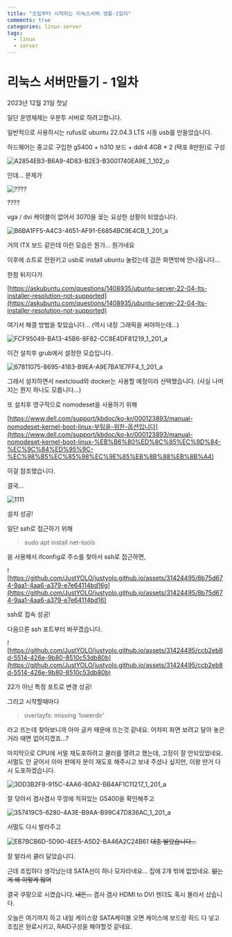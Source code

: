 ```yaml
---
title: "조립부터 시작하는 리눅스서버 생활-1일차"
comments: true
categories: linux-server
tags:
  - linux
  - server
---
```

# 리눅스 서버만들기 - 1일차

2023년 12월 21일 첫날

일단 운영체제는 우분투 서버로 하려고합니다.

일반적으로 사용하시는 rufus로 ubuntu 22.04.3 LTS 시동 usb를 만들었습니다.

하드웨어는 중고로 구입한 g5400 + h310 보드 + ddr4 4GB * 2 (택포 8만원)로 구성

![A2854EB3-B6A9-4D83-B2E3-B3001740EA9E_1_102_o](https://github.com/JustYOLO/justyolo.github.io/assets/31424495/fa8b7526-65a5-4971-b063-1d9e495b7b73)

인데… 문제가

![????](https://github.com/JustYOLO/justyolo.github.io/assets/31424495/ccfd1873-3d24-4ece-b592-132bc8b71fdc)

????

vga / dvi 케이블이 없어서 3070을 꽂는 요상한 상황이 되었습니다.

![B6BA1FF5-A4C3-4651-AF91-E6854BC9E4CB_1_201_a](https://github.com/JustYOLO/justyolo.github.io/assets/31424495/70857092-7398-466f-9106-d29ce12cff98)


거의 ITX 보드 같은데 이런 모습은 뭔가… 뭔가네요

이후에 쇼트로 전원키고 usb로 install ubuntu 눌렀는데 검은 화면밖에 안나옵니다…

한참 뒤지다가 

[https://askubuntu.com/questions/1408935/ubuntu-server-22-04-lts-installer-resolution-not-supported](https://askubuntu.com/questions/1408935/ubuntu-server-22-04-lts-installer-resolution-not-supported)

여기서 해결 방법을 찾았습니다… (역시 내장 그래픽을 써야하는데…)

![FCF95049-BA13-45B6-8F82-CC8E4DF81219_1_201_a](https://github.com/JustYOLO/justyolo.github.io/assets/31424495/c1c1862b-f64d-4445-b689-3772f84abe8d)

이건 설치후 grub에서 설정한 모습입니다.

![67811075-8695-4183-B9EA-A9E7BA1E7FF4_1_201_a](https://github.com/JustYOLO/justyolo.github.io/assets/31424495/8c90c2fb-1ba4-4650-9443-f02eac71f7d8)

그래서 설치하면서 nextcloud와 docker는 사용할 예정이라 선택했습니다. (사실 나머지는 뭔지 하나도 모릅니다…)

또 설치후 영구적으로 nomodeset을 사용하기 위해 

[https://www.dell.com/support/kbdoc/ko-kr/000123893/manual-nomodeset-kernel-boot-linux-부팅을-위한-옵션입니다](https://www.dell.com/support/kbdoc/ko-kr/000123893/manual-nomodeset-kernel-boot-linux-%EB%B6%80%ED%8C%85%EC%9D%84-%EC%9C%84%ED%95%9C-%EC%98%B5%EC%85%98%EC%9E%85%EB%8B%88%EB%8B%A4)

이걸 참조했습니다.

결국…

![1111](https://github.com/JustYOLO/justyolo.github.io/assets/31424495/65b166da-8619-4105-90cf-cd9210013917)

설치 성공! 

일단 ssh로 접근하기 위해 

> sudo apt install net-tools
> 

을 사용해서 ifconfig로 주소를 찾아서 ssh로 접근하면,

![https://github.com/JustYOLO/justyolo.github.io/assets/31424495/8b75d674-9aa1-4aa6-a379-e7e64114bd16g](https://github.com/JustYOLO/justyolo.github.io/assets/31424495/8b75d674-9aa1-4aa6-a379-e7e64114bd16)

ssh로 접속 성공!

다음으론 ssh 포트부터 바꾸겠습니다.

![https://github.com/JustYOLO/justyolo.github.io/assets/31424495/ccb2eb8d-5514-426e-9b80-8510c53db80b](https://github.com/JustYOLO/justyolo.github.io/assets/31424495/ccb2eb8d-5514-426e-9b80-8510c53db80b)

22가 아닌 특정 포트로 변경 성공!

그리고 시작할때마다 

> overlayfs: missing ‘lowerdir’
> 

라고 뜨는데 찾아보니까 아마 글카 때문에 뜨는것 같네요. 어차피 화면 보려고 달아 놓은거라 때면 없어지겠죠…?

마지막으로 CPU에 서멀 재도포하려고 쿨러를 열려고 했는데, 고정이 잘 안되있었네요. 서멀도 안 굳어서 아마 판매자 분이 재도포 해주시고 보내 주셨나 싶지만, 이왕 딴거 다시 도포하겠습니다.

![3DD3B2F8-915C-4AA6-8DA2-BB4AF1C11217_1_201_a](https://github.com/JustYOLO/justyolo.github.io/assets/31424495/0adebdb5-c852-4d33-b905-5866be91be28)

잘 닦아서 겸사겸사 뚜껑에 적혀있는 G5400을 확인해주고

![357419C5-6280-4A3E-B9AA-B99C47D836AC_1_201_a](https://github.com/JustYOLO/justyolo.github.io/assets/31424495/36d5cc5c-a54f-4f9d-8f01-94c8ed724b79)

 서멀도 다시 발라주고

![EB7BCB6D-5D90-4EE5-A5D2-BA46A2C24B61](https://github.com/JustYOLO/justyolo.github.io/assets/31424495/e6819e85-7902-4265-906f-f24793ed2065)
~~대충 발랐습니다...~~

잘 발라서 쿨러 달았습니다.

근데 조립하다 생각났는데 SATA선이 하나 모자라네요… 집에 2개 밖에 없었네요. ~~없는게 왜 이렇게 많어~~

결국 쿠팡으로 시켰습니다. ~~내돈…~~ 겸사 겸사 HDMI to DVI 젠더도 혹시 몰라서 샀습니다.

오늘은 여기까지 하고 내일 케이스랑 SATA케이블 오면 케이스에 보드랑 하드 다 넣고 조립은 완료시키고, RAID구성을 해야할것 같네요.